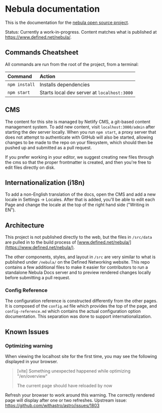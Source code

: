 # Nebula documentation

This is the documentation for the [nebula open source project](https://github.com/slackhq/nebula).

Status: Currently a work-in-progress. Content matches what is published at https://www.defined.net/nebula/.

## Commands Cheatsheet

All commands are run from the root of the project, from a terminal:

| Command       | Action                                      |
| :------------ | :------------------------------------------ |
| `npm install` | Installs dependencies                       |
| `npm start`   | Starts local dev server at `localhost:3000` |

## CMS

The content for this site is managed by Netlify CMS, a git-based content management system. To add new content, visit `localhost:3000/admin` after starting the dev server locally. When you run `npm start`, a proxy server that does not attempt to authenticate with GitHub will also be started, allowing changes to be made to the repo on your filesystem, which should then be pushed up and submitted as a pull request.

If you prefer working in your editor, we suggest creating new files through the cms so that the proper frontmatter is created, and then you're free to edit files directly on disk.

## Internationalization (i18n)

To add a non-English translation of the docs, open the CMS and add a new locale in Settings -> Locales. After that is added, you'll be able to edit each Page and change the locale at the top of the right hand side ("Writing in EN").

## Architecture

This project is not published directly to the web, but the files in `/src/data` are pulled in to the build process of [www.defined.net/nebula/](https://www.defined.net/nebula/).

The other components, styles, and layout in `/src` are very similar to what is published under `/nebula/` on the Defined Networking website. This repo contains a few additional files to make it easier for contributors to run a standalone Nebula Docs server and to preview rendered changes locally before submitting a pull request.

### Config Reference

The configuration reference is constructed differently from the other pages. It is composed of the `config.md` file which provides the top of the page, and `config-reference.md` which contains the actual configuration option documentation. This separation was done to support internationalization.

## Known Issues

### Optimizing warning

When viewing the localhost site for the first time, you may see the following displayed in your browser.

> [vite] Something unexpected happened while optimizing "/en/overview"
>
> The current page should have reloaded by now

Refresh your browser to work around this warning. The correctly rendered page will display after one or two refreshes. Upstream issue: https://github.com/withastro/astro/issues/1803
